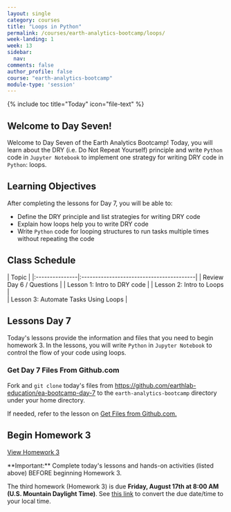 ```yaml
---
layout: single
category: courses
title: "Loops in Python"
permalink: /courses/earth-analytics-bootcamp/loops/
week-landing: 1
week: 13
sidebar:
  nav:
comments: false
author_profile: false
course: "earth-analytics-bootcamp"
module-type: 'session'
---
```

{% include toc title="Today" icon="file-text" %}

<div class="notice--info" markdown="1">

## <i class="fa fa-ship" aria-hidden="true"></i> Welcome to Day Seven!

Welcome to Day Seven of the Earth Analytics Bootcamp! Today, you will learn about the DRY (i.e. Do Not Repeat Yourself) principle and write `Python` code in `Jupyter Notebook` to implement one strategy for writing DRY code in `Python`: loops.   


## <i class="fa fa-graduation-cap" aria-hidden="true"></i> Learning Objectives

After completing the lessons for Day 7, you will be able to:

* Define the DRY principle and list strategies for writing DRY code
* Explain how loops help you to write DRY code
* Write `Python` code for looping structures to run tasks multiple times without repeating the code

</div>


## <i class="fa fa-calendar-check-o" aria-hidden="true"></i> Class Schedule

| Topic                                                     | 
|:---------------|:-----------------------------------------|
| Review Day 6 / Questions                                  | 
| Lesson 1: Intro to DRY code | 
| Lesson 2: Intro to Loops     |   
| Lesson 3: Automate Tasks Using Loops     |  


## <i class="fa fa-pencil"></i> Lessons Day 7

Today's lessons provide the information and files that you need to begin homework 3. In the lessons, you will write `Python` in `Jupyter Notebook` to control the flow of your code using loops.  


### Get Day 7 Files From Github.com

Fork and `git clone` today's files from https://github.com/earthlab-education/ea-bootcamp-day-7 to the `earth-analytics-bootcamp` directory under your home directory.

If needed, refer to the lesson on <a href="{{ site.url }}/courses/earth-analytics-bootcamp/get-started-with-open-science/get-files-from-github/" >Get Files from Github.com.</a>
   

## <i class="fa fa-pencil"></i>  Begin Homework 3

<a class="btn btn--info btn--x-large" href="{{ site.url }}/courses/earth-analytics-bootcamp/earth-analytics-bootcamp-homework-3/"> <i class="fa fa-info-circle"></i>
View Homework 3</a>

<div class="notice--success" markdown="1">
<i class="fa fa-star"></i> **Important:** Complete today's lessons and hands-on activities (listed above) BEFORE beginning Homework 3.
</div>

The third homework (Homework 3) is due **Friday, August 17th at 8:00 AM (U.S. Mountain Daylight Time)**. See <a href="https://www.timeanddate.com/worldclock/fixedtime.html?iso=20180817T08&p1=1243" target="_blank">this link</a>  to convert the due date/time to your local time.



